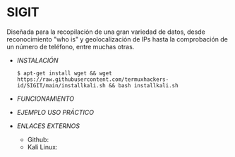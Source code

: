 # **SIGIT**

Diseñada para la recopilación de una gran variedad de datos, desde reconocimiento "who is" y geolocalización de IPs hasta la comprobación de un número de teléfono, entre muchas otras.

- *INSTALACIÓN*

      $ apt-get install wget && wget https://raw.githubusercontent.com/termuxhackers-  id/SIGIT/main/installkali.sh && bash installkali.sh

- *FUNCIONAMIENTO*




- *EJEMPLO USO PRÁCTICO*



- *ENLACES EXTERNOS*

  - Github:
  - Kali Linux: 
